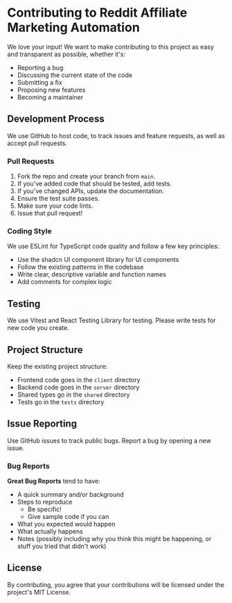 # Contributing to Reddit Affiliate Marketing Automation

We love your input! We want to make contributing to this project as easy and transparent as possible, whether it's:

- Reporting a bug
- Discussing the current state of the code
- Submitting a fix
- Proposing new features
- Becoming a maintainer

## Development Process

We use GitHub to host code, to track issues and feature requests, as well as accept pull requests.

### Pull Requests

1. Fork the repo and create your branch from `main`.
2. If you've added code that should be tested, add tests.
3. If you've changed APIs, update the documentation.
4. Ensure the test suite passes.
5. Make sure your code lints.
6. Issue that pull request!

### Coding Style

We use ESLint for TypeScript code quality and follow a few key principles:

- Use the shadcn UI component library for UI components
- Follow the existing patterns in the codebase
- Write clear, descriptive variable and function names
- Add comments for complex logic

## Testing

We use Vitest and React Testing Library for testing. Please write tests for new code you create.

## Project Structure

Keep the existing project structure:

- Frontend code goes in the `client` directory
- Backend code goes in the `server` directory
- Shared types go in the `shared` directory
- Tests go in the `tests` directory

## Issue Reporting

Use GitHub issues to track public bugs. Report a bug by opening a new issue.

### Bug Reports

**Great Bug Reports** tend to have:

- A quick summary and/or background
- Steps to reproduce
  - Be specific!
  - Give sample code if you can
- What you expected would happen
- What actually happens
- Notes (possibly including why you think this might be happening, or stuff you tried that didn't work)

## License

By contributing, you agree that your contributions will be licensed under the project's MIT License.